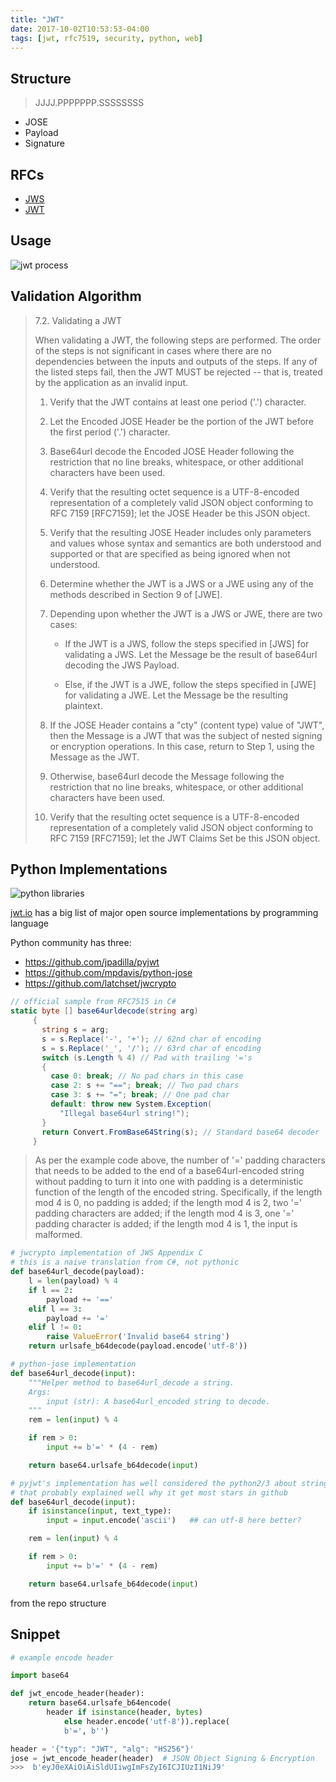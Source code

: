 ```yaml
---
title: "JWT"
date: 2017-10-02T10:53:53-04:00
tags: [jwt, rfc7519, security, python, web]
---
```


## Structure

> JJJJ.PPPPPPP.SSSSSSSS

- JOSE
- Payload
- Signature

## RFCs

- [JWS](https://tools.ietf.org/html/rfc7515)
- [JWT](https://tools.ietf.org/html/rfc7519)

## Usage

![jwt process](/img/jwt-token.jpeg)

## Validation Algorithm

>  7.2.  Validating a JWT
>
>   When validating a JWT, the following steps are performed.  The order
>   of the steps is not significant in cases where there are no
>   dependencies between the inputs and outputs of the steps.  If any of
>   the listed steps fail, then the JWT MUST be rejected -- that is,
>   treated by the application as an invalid input.
>
>   1.   Verify that the JWT contains at least one period ('.')
>        character.
>
>   2.   Let the Encoded JOSE Header be the portion of the JWT before the
>        first period ('.') character.
>
>   3.   Base64url decode the Encoded JOSE Header following the
>        restriction that no line breaks, whitespace, or other additional
>        characters have been used.
>
>   4.   Verify that the resulting octet sequence is a UTF-8-encoded
>        representation of a completely valid JSON object conforming to
>        RFC 7159 [RFC7159]; let the JOSE Header be this JSON object.
>
>   5.   Verify that the resulting JOSE Header includes only parameters
>        and values whose syntax and semantics are both understood and
>        supported or that are specified as being ignored when not
>        understood.
>
>   6.   Determine whether the JWT is a JWS or a JWE using any of the
>        methods described in Section 9 of [JWE].
>   7.   Depending upon whether the JWT is a JWS or JWE, there are two
>         cases:
>
>        *  If the JWT is a JWS, follow the steps specified in [JWS] for
>            validating a JWS.  Let the Message be the result of base64url
>            decoding the JWS Payload.
>
>        *  Else, if the JWT is a JWE, follow the steps specified in
>            [JWE] for validating a JWE.  Let the Message be the resulting
>            plaintext.
>
>   8.   If the JOSE Header contains a "cty" (content type) value of
>         "JWT", then the Message is a JWT that was the subject of nested
>         signing or encryption operations.  In this case, return to Step
>         1, using the Message as the JWT.
>
>   9.   Otherwise, base64url decode the Message following the
>         restriction that no line breaks, whitespace, or other additional
>         characters have been used.
>
>   10.  Verify that the resulting octet sequence is a UTF-8-encoded
>         representation of a completely valid JSON object conforming to
>         RFC 7159 [RFC7159]; let the JWT Claims Set be this JSON object.

## Python Implementations

![python libraries](/img/jwt-python.png)

[jwt.io](https://jwt.io/) has a big list of major open source implementations by programming language

Python community has three:

- https://github.com/jpadilla/pyjwt
- https://github.com/mpdavis/python-jose
- https://github.com/latchset/jwcrypto


```csharp
// official sample from RFC7515 in C#
static byte [] base64urldecode(string arg)
     {
       string s = arg;
       s = s.Replace('-', '+'); // 62nd char of encoding
       s = s.Replace('_', '/'); // 63rd char of encoding
       switch (s.Length % 4) // Pad with trailing '='s
       {
         case 0: break; // No pad chars in this case
         case 2: s += "=="; break; // Two pad chars
         case 3: s += "="; break; // One pad char
         default: throw new System.Exception(
           "Illegal base64url string!");
       }
       return Convert.FromBase64String(s); // Standard base64 decoder
     }
```

> As per the example code above, the number of '=' padding characters
   that needs to be added to the end of a base64url-encoded string
   without padding to turn it into one with padding is a deterministic
   function of the length of the encoded string.  Specifically, if the
   length mod 4 is 0, no padding is added; if the length mod 4 is 2, two
   '=' padding characters are added; if the length mod 4 is 3, one '='
   padding character is added; if the length mod 4 is 1, the input is
   malformed.

```python
# jwcrypto implementation of JWS Appendix C
# this is a naive translation from C#, not pythonic
def base64url_decode(payload):
    l = len(payload) % 4
    if l == 2:
        payload += '=='
    elif l == 3:
        payload += '='
    elif l != 0:
        raise ValueError('Invalid base64 string')
    return urlsafe_b64decode(payload.encode('utf-8'))

# python-jose implementation
def base64url_decode(input):
    """Helper method to base64url_decode a string.
    Args:
        input (str): A base64url_encoded string to decode.
    """
    rem = len(input) % 4

    if rem > 0:
        input += b'=' * (4 - rem)

    return base64.urlsafe_b64decode(input)

# pyjwt's implementation has well considered the python2/3 about string and bytes
# that probably explained well why it get most stars in github
def base64url_decode(input):
    if isinstance(input, text_type):
        input = input.encode('ascii')   ## can utf-8 here better?

    rem = len(input) % 4

    if rem > 0:
        input += b'=' * (4 - rem)

    return base64.urlsafe_b64decode(input)
```

from the repo structure

## Snippet

```python
# example encode header

import base64

def jwt_encode_header(header):
    return base64.urlsafe_b64encode(
        header if isinstance(header, bytes)
            else header.encode('utf-8')).replace(
            b'=', b'')

header = '{"typ": "JWT", "alg": "HS256"}'
jose = jwt_encode_header(header)  # JSON Object Signing & Encryption
>>>  b'eyJ0eXAiOiAiSldUIiwgImFsZyI6ICJIUzI1NiJ9'
```
